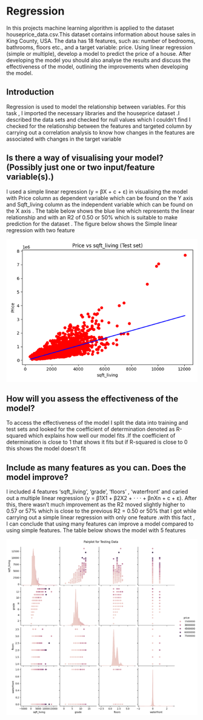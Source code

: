 # Regression 

In this projects machine learning algorithm is applied to the dataset houseprice_data.csv.This dataset contains information about house sales in King County, USA.
The data has 18 features, such as: number of bedrooms, bathrooms, floors etc., and a target variable: price. Using linear regression (simple or multiple), develop a model to predict the price of a house. After developing the model you should also analyse the results and discuss the effectiveness of the model, outlining the improvements when developing the model.

## Introduction
Regression is used to model the relationship between variables. For this task , I imported the necessary libraries and the houseprice dataset .I described the data sets and checked for null values which I couldn’t find I checked for the relationship between the features and targeted column by carrying out a correlation analysis to know how changes in the features are associated with changes in the target variable

## Is there a way of visualising your model? (Possibly just one or two input/feature variable(s).)
I used a simple linear regression (y = βX + c + ε) in visualising the model with Price column as  dependent variable which can be found on the Y axis and Sqft_living column as the independent variable which can be found on the X axis . The table below shows the blue line which represents the linear relationship and with an R2 of 0.50 or 50% which is suitable to make prediction for the dataset . The figure below shows the Simple linear regression with two feature

![Diagram Title](/charts/prices.png)

## How will you assess the effectiveness of the model?
To access the effectiveness of the model I split the data into training and test sets and looked for the coefficient of determination denoted as R-squared which explains how well our model fits .If the coefficient of determination is close to 1 that shows it fits but if R-squared is close to 0 this shows the model doesn’t fit

## Include as many features as you can. Does the model improve?
I included 4 features ‘sqft_living‘, ‘grade’, ‘floors’ , ‘waterfront’ and caried out a multiple linear 
regression (y = β1X1 + β2X2 + · · · + βnXn + c + ε). After this, there wasn’t much improvement as the 
R2 moved slightly higher to 0.57 or 57% which is close to the previous R2 = 0.50 or 50% that I got 
while carrying out a simple linear regression with only one feature .with this fact , I can conclude that using many features can improve a model compared to using simple features. The table below shows the model with 5 features

![Diagram Title](/charts/new_test_plot.png)
